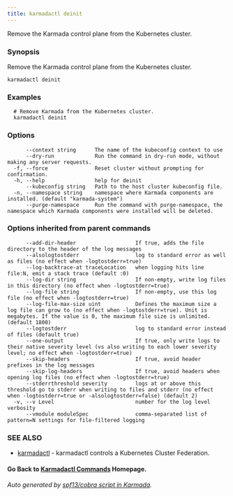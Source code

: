 ```yaml
---
title: karmadactl deinit
---
```


Remove the Karmada control plane from the Kubernetes cluster.

### Synopsis

Remove the Karmada control plane from the Kubernetes cluster.

```
karmadactl deinit
```

### Examples

```
  # Remove Karmada from the Kubernetes cluster.
  karmadactl deinit
```

### Options

```
      --context string      The name of the kubeconfig context to use
      --dry-run             Run the command in dry-run mode, without making any server requests.
  -f, --force               Reset cluster without prompting for confirmation.
  -h, --help                help for deinit
      --kubeconfig string   Path to the host cluster kubeconfig file.
  -n, --namespace string    namespace where Karmada components are installed. (default "karmada-system")
      --purge-namespace     Run the command with purge-namespace, the namespace which Karmada components were installed will be deleted.
```

### Options inherited from parent commands

```
      --add-dir-header                   If true, adds the file directory to the header of the log messages
      --alsologtostderr                  log to standard error as well as files (no effect when -logtostderr=true)
      --log-backtrace-at traceLocation   when logging hits line file:N, emit a stack trace (default :0)
      --log-dir string                   If non-empty, write log files in this directory (no effect when -logtostderr=true)
      --log-file string                  If non-empty, use this log file (no effect when -logtostderr=true)
      --log-file-max-size uint           Defines the maximum size a log file can grow to (no effect when -logtostderr=true). Unit is megabytes. If the value is 0, the maximum file size is unlimited. (default 1800)
      --logtostderr                      log to standard error instead of files (default true)
      --one-output                       If true, only write logs to their native severity level (vs also writing to each lower severity level; no effect when -logtostderr=true)
      --skip-headers                     If true, avoid header prefixes in the log messages
      --skip-log-headers                 If true, avoid headers when opening log files (no effect when -logtostderr=true)
      --stderrthreshold severity         logs at or above this threshold go to stderr when writing to files and stderr (no effect when -logtostderr=true or -alsologtostderr=false) (default 2)
  -v, --v Level                          number for the log level verbosity
      --vmodule moduleSpec               comma-separated list of pattern=N settings for file-filtered logging
```

### SEE ALSO

* [karmadactl](karmadactl.md)	 - karmadactl controls a Kubernetes Cluster Federation.

#### Go Back to [Karmadactl Commands](karmadactl_index.md) Homepage.


###### Auto generated by [spf13/cobra script in Karmada](https://github.com/karmada-io/karmada/tree/master/hack/tools/genkarmadactldocs).